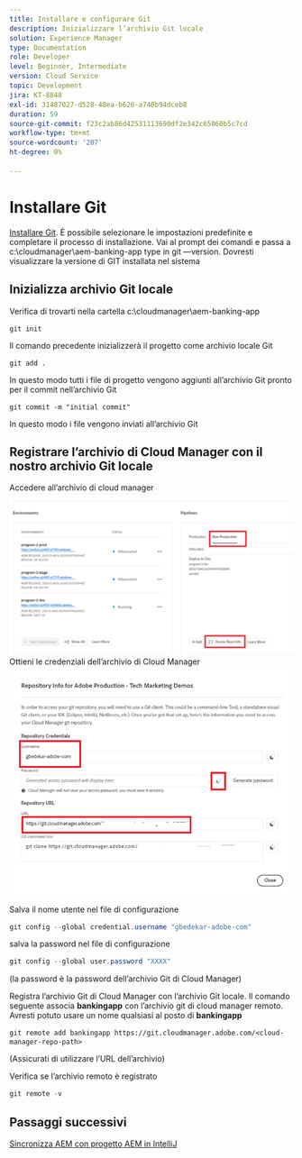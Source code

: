 ```yaml
---
title: Installare e configurare Git
description: Inizializzare l’archivio Git locale
solution: Experience Manager
type: Documentation
role: Developer
level: Beginner, Intermediate
version: Cloud Service
topic: Development
jira: KT-8848
exl-id: 31487027-d528-48ea-b626-a740b94dceb8
duration: 59
source-git-commit: f23c2ab86d42531113690df2e342c65060b5c7cd
workflow-type: tm+mt
source-wordcount: '207'
ht-degree: 0%

---
```


# Installare Git


[Installare Git](https://git-scm.com/downloads). È possibile selezionare le impostazioni predefinite e completare il processo di installazione.
Vai al prompt dei comandi e passa a c:\cloudmanager\aem-banking-app type in git —version. Dovresti visualizzare la versione di GIT installata nel sistema

## Inizializza archivio Git locale

Verifica di trovarti nella cartella c:\cloudmanager\aem-banking-app

```
git init
```

Il comando precedente inizializzerà il progetto come archivio locale Git

```
git add .
```

In questo modo tutti i file di progetto vengono aggiunti all’archivio Git pronto per il commit nell’archivio Git

```
git commit -m "initial commit"
```

In questo modo i file vengono inviati all’archivio Git



## Registrare l’archivio di Cloud Manager con il nostro archivio Git locale

Accedere all’archivio di cloud manager
![accedere alle informazioni sulla rappresentazione](assets/cloud-manager-repo.png)
Ottieni le credenziali dell’archivio di Cloud Manager
![get-credentials](assets/cloud-manager-repo1.png)

Salva il nome utente nel file di configurazione

```java
git config --global credential.username "gbedekar-adobe-com"
```

salva la password nel file di configurazione

```java
git config --global user.password "XXXX"
```

(la password è la password dell’archivio Git di Cloud Manager)

Registra l’archivio Git di Cloud Manager con l’archivio Git locale. Il comando seguente associa **bankingapp** con l’archivio git di cloud manager remoto. Avresti potuto usare un nome qualsiasi al posto di **bankingapp**


```shell
git remote add bankingapp https://git.cloudmanager.adobe.com/<cloud-manager-repo-path>
```

(Assicurati di utilizzare l’URL dell’archivio)

Verifica se l’archivio remoto è registrato

```java
git remote -v
```

## Passaggi successivi

[Sincronizza AEM con progetto AEM in IntelliJ](./intellij-and-aem-sync.md)
